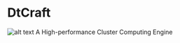 # DtCraft
![alt text](https://github.com/twhuang-uiuc/DtCraft/blob/master/dtcraft-logo.jpg "")
A High-performance Cluster Computing Engine
